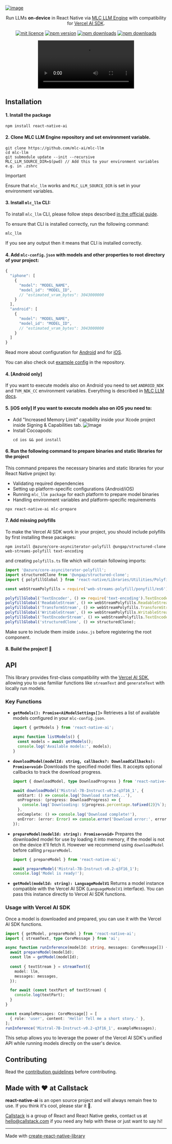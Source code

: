 [![image](https://github.com/user-attachments/assets/027ccbc1-c6c4-46a0-aa62-7b89d4e62f24)](https://www.callstack.com/open-source?utm_campaign=generic&utm_source=github&utm_medium=referral&utm_content=react-native-ai)
<div align="center">

Run LLMs <b>on-device</b> in React Native via <a href="https://github.com/mlc-ai/mlc-llm">MLC LLM Engine</a> with compatibility for <a href="https://sdk.vercel.ai/docs/">Vercel AI SDK</a>.
</div>


<div align="center">

[![mit licence](https://img.shields.io/dub/l/vibe-d.svg?style=for-the-badge)](https://github.com/callstackincubator/ai/blob/main/LICENSE)
[![npm version](https://img.shields.io/npm/v/react-native-ai?style=for-the-badge)](https://www.npmjs.org/package/react-native-ai)
[![npm downloads](https://img.shields.io/npm/dt/react-native-ai.svg?style=for-the-badge)](https://www.npmjs.org/package/react-native-ai)
[![npm downloads](https://img.shields.io/npm/dm/react-native-ai.svg?style=for-the-badge)](https://www.npmjs.org/package/react-native-ai)
</div>

<div align="center">
  <video src="https://github.com/user-attachments/assets/443a6925-1e50-4eab-87a3-4f9c34e2de14" />
</div>

## Installation

#### 1. Install the package

```
npm install react-native-ai
```

#### 2. Clone MLC LLM Engine repository and set environment variable.

```
git clone https://github.com/mlc-ai/mlc-llm
cd mlc-llm
git submodule update --init --recursive
MLC_LLM_SOURCE_DIR=$(pwd) // Add this to your environment variables e.g. in .zshrc
```

> [!IMPORTANT]
> Ensure that `mlc_llm` works and `MLC_LLM_SOURCE_DIR` is set in your environment variables.

#### 3. Install `mlc_llm` CLI:

To install `mlc_llm` CLI, please follow steps described [in the official guide](https://llm.mlc.ai/docs/install/mlc_llm.html).

To ensure that CLI is installed correctly, run the following command:

```
mlc_llm
```

If you see any output then it means that CLI is installed correctly.

#### 4. Add `mlc-config.json` with models and other properties to root directory of your project:

```js
{
  "iphone": [
    {
      "model": "MODEL_NAME",
      "model_id": "MODEL_ID",
      // "estimated_vram_bytes": 3043000000
    }
  ],
  "android": [
    {
      "model": "MODEL_NAME",
      "model_id": "MODEL_ID",
      // "estimated_vram_bytes": 3043000000
    }
  ]
}
```

Read more about configuration for [Android](https://llm.mlc.ai/docs/deploy/android.html#customize-the-app) and for [iOS](https://llm.mlc.ai/docs/deploy/ios.html#customize-the-app).

You can also check out [example config](https://github.com/callstackincubator/ai/blob/main/example/mlc-config.json) in the repository.

#### 4. **[Android only]**

If you want to execute models also on Android you need to set `ANDROID_NDK` and `TVM_NDK_CC` environment variables. Everything is described in [MLC LLM docs](https://llm.mlc.ai/docs/deploy/android.html#id2).

#### 5. **[iOS only]** If you want to execute models also on iOS you need to:

- Add "Increased Memory Limit" capability inside your Xcode project inside Signing & Capabilities tab.
  ![Image](https://github.com/user-attachments/assets/0f8eec76-2900-48d9-91b8-ad7b3adce235)
- Install Cocoapods:
  ```
  cd ios && pod install
  ```

#### 6. Run the following command to prepare binaries and static libraries for the project

This command prepares the necessary binaries and static libraries for your React Native project by:
- Validating required dependencies
- Setting up platform-specific configurations (Android/iOS)
- Running `mlc_llm package` for each platform to prepare model binaries
- Handling environment variables and platform-specific requirements

```
npx react-native-ai mlc-prepare
```

#### 7. Add missing polyfills

To make the Vercel AI SDK work in your project, you should include polyfills by first installing these pacakges:

```
npm install @azure/core-asynciterator-polyfill @ungap/structured-clone web-streams-polyfill text-encoding
```

and creating `polyfills.ts` file which will contain following imports:

```js
import '@azure/core-asynciterator-polyfill';
import structuredClone from '@ungap/structured-clone';
import { polyfillGlobal } from 'react-native/Libraries/Utilities/PolyfillFunctions';

const webStreamPolyfills = require('web-streams-polyfill/ponyfill/es6');

polyfillGlobal('TextEncoder', () => require('text-encoding').TextEncoder);
polyfillGlobal('ReadableStream', () => webStreamPolyfills.ReadableStream);
polyfillGlobal('TransformStream', () => webStreamPolyfills.TransformStream);
polyfillGlobal('WritableStream', () => webStreamPolyfills.WritableStream);
polyfillGlobal('TextEncoderStream', () => webStreamPolyfills.TextEncoderStream);
polyfillGlobal('structuredClone', () => structuredClone);
```

Make sure to include them inside `index.js` before registering the root component.

#### 8. Build the project! 🚀

## API

This library provides first-class compatibility with the [Vercel AI SDK](https://sdk.vercel.ai/docs), allowing you to use familiar functions like `streamText` and `generateText` with locally run models.

### Key Functions

*   **`getModels(): Promise<AiModelSettings[]>`**
    Retrieves a list of available models configured in your `mlc-config.json`.

    ```typescript
    import { getModels } from 'react-native-ai';

    async function listModels() {
      const models = await getModels();
      console.log('Available models:', models);
    }
    ```

*   **`downloadModel(modelId: string, callbacks?: DownloadCallbacks): Promise<void>`**
    Downloads the specified model files. It accepts optional callbacks to track the download progress.

    ```typescript
    import { downloadModel, type DownloadProgress } from 'react-native-ai';

    await downloadModel('Mistral-7B-Instruct-v0.2-q3f16_1', {
      onStart: () => console.log('Download started...'),
      onProgress: (progress: DownloadProgress) => {
        console.log(`Downloading: ${progress.percentage.toFixed(2)}%`);
      },
      onComplete: () => console.log('Download complete!'),
      onError: (error: Error) => console.error('Download error:', error),
    });
    ```

*   **`prepareModel(modelId: string): Promise<void>`**
    Prepares the downloaded model for use by loading it into memory, if the model is not on the device it'll fetch it. However we recommend using `downloadModel` before calling `prepareModel`.

    ```typescript
    import { prepareModel } from 'react-native-ai';

    await prepareModel('Mistral-7B-Instruct-v0.2-q3f16_1');
    console.log('Model is ready!');
    ```

*   **`getModel(modelId: string): LanguageModelV1`**
    Returns a model instance compatible with the Vercel AI SDK (`LanguageModelV1` interface). You can pass this instance directly to Vercel AI SDK functions.

### Usage with Vercel AI SDK

Once a model is downloaded and prepared, you can use it with the Vercel AI SDK functions.

```typescript
import { getModel, prepareModel } from 'react-native-ai';
import { streamText, type CoreMessage } from 'ai';

async function runInference(modelId: string, messages: CoreMessage[]) {
  await prepareModel(modelId);
  const llm = getModel(modelId);
  
  const { textStream } = streamText({
    model: llm,
    messages: messages,
  });

  for await (const textPart of textStream) {
    console.log(textPart);
  }
}

const exampleMessages: CoreMessage[] = [
  { role: 'user', content: 'Hello! Tell me a short story.' },
];
runInference('Mistral-7B-Instruct-v0.2-q3f16_1', exampleMessages);
```

This setup allows you to leverage the power of the Vercel AI SDK's unified API while running models directly on the user's device.

## Contributing

Read the [contribution guidelines](/CONTRIBUTING.md) before contributing.

## Made with ❤️ at Callstack

<b>react-native-ai</b> is an open source project and will always remain free to use. If you think it's cool, please star it 🌟. 

[Callstack][callstack-readme-with-love] is a group of React and React Native geeks, contact us at [hello@callstack.com](mailto:hello@callstack.com) if you need any help with these or just want to say hi!

---

Made with [create-react-native-library](https://github.com/callstack/react-native-builder-bob)

[callstack-readme-with-love]: https://callstack.com/?utm_source=github.com&utm_medium=referral&utm_campaign=react-native-ai&utm_term=readme-with-love
